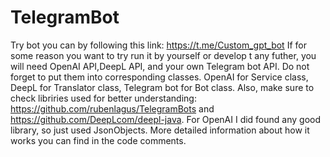 # TelegramBot
Try bot you can by following this link: https://t.me/Custom_gpt_bot
If for some reason you want to try run it by yourself or develop t any futher, you will need OpenAI API,DeepL API, and your own Telegram bot API. 
Do not forget to put them into corresponding classes. OpenAI for Service class, DeepL for Translator class, Telegram bot for Bot class. 
Also, make sure to check libriries used for better understanding: https://github.com/rubenlagus/TelegramBots and https://github.com/DeepLcom/deepl-java. 
For OpenAI I did found any good library, so just used JsonObjects.
More detailed information about how it works you can find in the code comments. 
